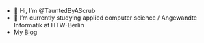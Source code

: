 - 👋 Hi, I’m @TauntedByAScrub
- 🌱 I’m currently studying applied computer science / Angewandte Informatik at HTW-Berlin
- My [Blog](https://blog.floriansymmank.de/)
<!---
FlorianSymmank/FlorianSymmank is a ✨ special ✨ repository because its `README.md` (this file) appears on your GitHub profile.
You can click the Preview link to take a look at your changes.
--->
